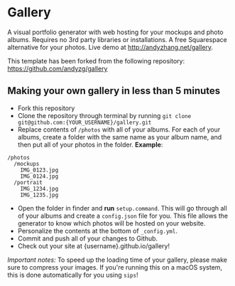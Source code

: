 # Gallery
A visual portfolio generator with web hosting for your mockups and photo albums. Requires no 3rd party libraries or installations. A free Squarespace alternative for your photos. Live demo at http://andyzhang.net/gallery.

This template has been forked from the following repository: https://github.com/andyzg/gallery

## Making your own gallery in less than 5 minutes
- Fork this repository
- Clone the repository through terminal by running
`git clone git@github.com:{YOUR_USERNAME}/gallery.git`
- Replace contents of `/photos` with all of your albums. For each of your albums, create a folder with the same name as your album name, and then put all of your photos in the folder. 
**Example**:
```
/photos
  /mockups
    IMG_0123.jpg
    IMG_0124.jpg
  /portrait
    IMG_1234.jpg
    IMG_1235.jpg
```

- Open the folder in finder and **run** `setup.command`. This will go through all of your albums and create a `config.json` file for you. This file allows the generator to know which photos will be hosted on your website.
- Personalize the contents at the bottom of `_config.yml`.
- Commit and push all of your changes to Github.
- Check out your site at {username}.github.io/gallery!

*Important notes:* To speed up the loading time of your gallery, please make sure to compress your images. If you're running this on a macOS system, this is done automatically for you using `sips`!

